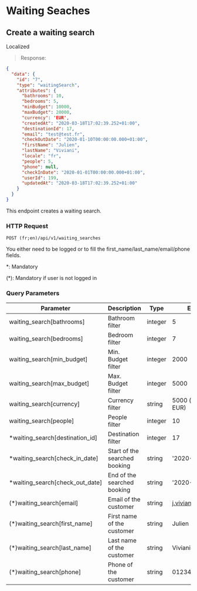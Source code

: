# Waiting Seaches

## Create a waiting search
<span class='badge badge-green'>Localized</span>

> Response:

```json
{
  "data": {
    "id": "7",
    "type": "waitingSearch",
    "attributes": {
      "bathrooms": 10,
      "bedrooms": 5,
      "minBudget": 10000,
      "maxBudget": 20000,
      "currency": 'EUR',
      "createdAt": "2020-03-18T17:02:39.252+01:00",
      "destinationId": 17,
      "email": "test@test.fr",
      "checkOutDate": "2020-01-10T00:00:00.000+01:00",
      "firstName": "Julien",
      "lastName": "Viviani",
      "locale": "fr",
      "people": 5,
      "phone": null,
      "checkInDate": "2020-01-01T00:00:00.000+01:00",
      "userId": 199,
      "updatedAt": "2020-03-18T17:02:39.252+01:00"
    }
  }
}
```

This endpoint creates a waiting search.

### HTTP Request

`POST (fr;en)/api/v1/waiting_searches`

You either need to be logged or to fill the first_name/last_name/email/phone fields.

&ast;: Mandatory

(&ast;): Mandatory if user is not logged in

### Query Parameters

Parameter | Description | Type | Example
--------- | ----------- | ---- | -------
waiting_search[bathrooms] | Bathroom filter | integer | 5
waiting_search[bedrooms] | Bedroom filter | integer | 7
waiting_search[min_budget] | Min. Budget filter | integer | 2000
waiting_search[max_budget] | Max. Budget filter | integer | 5000
waiting_search[currency] | Currency filter | string | 5000 (default: EUR)
waiting_search[people] | People filter | integer | 10
*waiting_search[destination_id] | Destination filter | integer | 17
*waiting_search[check_in_date] | Start of the searched booking | string | '2020-01-10'
*waiting_search[check_out_date] | End of the searched booking | string | '2020-01-20'
(*)waiting_search[email] | Email of the customer | string | j.viviani@gmail.com
(*)waiting_search[first_name] | First name of the customer | string | Julien
(*)waiting_search[last_name] | Last name of the customer | string | Viviani
(*)waiting_search[phone] | Phone of the customer | string | 0123456789

